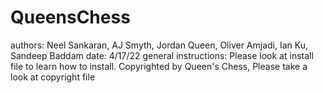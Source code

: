 # QueensChess

authors: Neel Sankaran, AJ Smyth, Jordan Queen, Oliver Amjadi, Ian Ku, Sandeep Baddam
date: 4/17/22
general instructions: Please look at install file to learn how to install.
Copyrighted by Queen's Chess, Please take a look at copyright file
